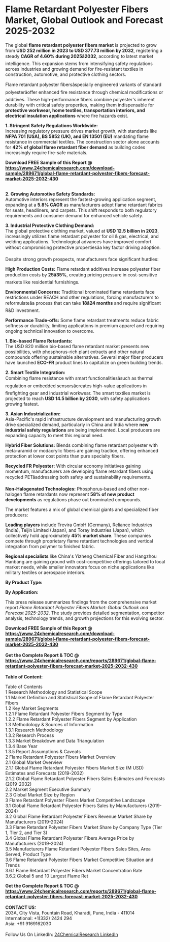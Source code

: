 <h1>Flame Retardant Polyester Fibers Market, Global Outlook and Forecast 2025-2032</h1><p>The global <strong>flame retardant polyester fibers market</strong> is projected to grow from <strong>USD 252 million in 2023 to USD 377.73 million by 2032</strong>, registering a steady <strong>CAGR of 4.60% during 2025â2032</strong>, according to latest market intelligence. This expansion stems from intensifying safety regulations across industries and growing demand for fire-resistant textiles in construction, automotive, and protective clothing sectors.</p><p>Flame retardant polyester fibersâspecially engineered variants of standard polyesterâoffer enhanced fire resistance through chemical modifications or additives. These high-performance fibers combine polyester's inherent durability with critical safety properties, making them indispensable for <strong>protective workwear, home textiles, transportation interiors, and electrical insulation applications</strong> where fire hazards exist.</p><p><strong>1.	Stringent Safety Regulations Worldwide:</strong><br>
Increasing regulatory pressure drives market growth, with standards like <strong>NFPA 701 (USA), BS 5852 (UK), and EN 13501 (EU)</strong> mandating flame resistance in commercial textiles. The construction sector alone accounts for <strong>42% of global flame retardant fiber demand</strong> as building codes increasingly require fire-safe materials.</p><div><b>Download FREE Sample of this Report @ 
            <a href="https://www.24chemicalresearch.com/download-sample/289671/global-flame-retardant-polyester-fibers-forecast-market-2025-2032-430">
            https://www.24chemicalresearch.com/download-sample/289671/global-flame-retardant-polyester-fibers-forecast-market-2025-2032-430</a></b></div><br><p><strong>2.	Growing Automotive Safety Standards:</strong><br>
Automotive interiors represent the fastest-growing application segment, expanding at a <strong>5.8% CAGR</strong> as manufacturers adopt flame retardant fabrics for seats, headliners, and carpets. This shift responds to both regulatory requirements and consumer demand for enhanced vehicle safety.</p><p><strong>3.	Industrial Protective Clothing Demand:</strong><br>
The global protective clothing market, valued at <strong>USD 12.5 billion in 2023</strong>, increasingly utilizes flame retardant polyester for oil &amp; gas, electrical, and welding applications. Technological advances have improved comfort without compromising protective propertiesâa key factor driving adoption.</p><p>Despite strong growth prospects, manufacturers face significant hurdles:</p><p><strong>High Production Costs:</strong> Flame retardant additives increase polyester fiber production costs by <strong>25â35%</strong>, creating pricing pressure in cost-sensitive markets like residential furnishings.</p><p><strong>Environmental Concerns:</strong> Traditional brominated flame retardants face restrictions under REACH and other regulations, forcing manufacturers to reformulateâa process that can take <strong>18â24 months</strong> and require significant R&amp;D investment.</p><p><strong>Performance Trade-offs:</strong> Some flame retardant treatments reduce fabric softness or durability, limiting applications in premium apparel and requiring ongoing technical innovation to overcome.</p><p><strong>1.	Bio-based Flame Retardants:</strong><br>
The USD 820 million bio-based flame retardant market presents new possibilities, with phosphorus-rich plant extracts and other natural compounds offering sustainable alternatives. Several major fiber producers have launched <strong>ECO-FR</strong> product lines to capitalize on green building trends.</p><p><strong>2.	Smart Textile Integration:</strong><br>
Combining flame resistance with smart functionalitiesâsuch as thermal regulation or embedded sensorsâcreates high-value applications in firefighting gear and industrial workwear. The smart textiles market is projected to reach <strong>USD 14.5 billion by 2030</strong>, with safety applications growing fastest.</p><p><strong>3.	Asian Industrialization:</strong><br>
Asia-Pacific's rapid infrastructure development and manufacturing growth drive specialized demand, particularly in China and India where <strong>new industrial safety regulations</strong> are being implemented. Local producers are expanding capacity to meet this regional need.</p><p><strong>Hybrid Fiber Solutions:</strong> Blends combining flame retardant polyester with meta-aramid or modacrylic fibers are gaining traction, offering enhanced protection at lower cost points than pure specialty fibers.</p><p><strong>Recycled FR Polyester:</strong> With circular economy initiatives gaining momentum, manufacturers are developing flame retardant fibers using recycled PETâaddressing both safety and sustainability requirements.</p><p><strong>Non-Halogenated Technologies:</strong> Phosphorus-based and other non-halogen flame retardants now represent <strong>58% of new product developments</strong> as regulations phase out brominated compounds.</p><p>The market features a mix of global chemical giants and specialized fiber producers:</p><p><strong>Leading players</strong> include Trevira GmbH (Germany), Reliance Industries (India), Teijin Limited (Japan), and Toray Industries (Japan), which collectively hold approximately <strong>45% market share</strong>. These companies compete through proprietary flame retardant technologies and vertical integration from polymer to finished fabric.</p><p><strong>Regional specialists</strong> like China's Yizheng Chemical Fiber and Hangzhou Hanbang are gaining ground with cost-competitive offerings tailored to local market needs, while smaller innovators focus on niche applications like military textiles or aerospace interiors.</p><p><strong>By Product Type:</strong></p><p><strong>By Application:</strong></p><p>This press release summarizes findings from the comprehensive market report <em>Flame Retardant Polyester Fibers Market: Global Outlook and Forecast 2025-2032</em>. The study provides detailed segmentation, competitor analysis, technology trends, and growth projections for this evolving sector.</p><div><b>Download FREE Sample of this Report @ 
            <a href="https://www.24chemicalresearch.com/download-sample/289671/global-flame-retardant-polyester-fibers-forecast-market-2025-2032-430">
            https://www.24chemicalresearch.com/download-sample/289671/global-flame-retardant-polyester-fibers-forecast-market-2025-2032-430</a></b></div><br><div><b>Get the Complete Report & TOC @ 
            <a href="https://www.24chemicalresearch.com/reports/289671/global-flame-retardant-polyester-fibers-forecast-market-2025-2032-430">
            https://www.24chemicalresearch.com/reports/289671/global-flame-retardant-polyester-fibers-forecast-market-2025-2032-430</a></b></div><br>
            <b>Table of Content:</b><p>Table of Contents<br />
1 Research Methodology and Statistical Scope<br />
1.1 Market Definition and Statistical Scope of Flame Retardant Polyester Fibers<br />
1.2 Key Market Segments<br />
1.2.1 Flame Retardant Polyester Fibers Segment by Type<br />
1.2.2 Flame Retardant Polyester Fibers Segment by Application<br />
1.3 Methodology & Sources of Information<br />
1.3.1 Research Methodology<br />
1.3.2 Research Process<br />
1.3.3 Market Breakdown and Data Triangulation<br />
1.3.4 Base Year<br />
1.3.5 Report Assumptions & Caveats<br />
2 Flame Retardant Polyester Fibers Market Overview<br />
2.1 Global Market Overview<br />
2.1.1 Global Flame Retardant Polyester Fibers Market Size (M USD) Estimates and Forecasts (2019-2032)<br />
2.1.2 Global Flame Retardant Polyester Fibers Sales Estimates and Forecasts (2019-2032)<br />
2.2 Market Segment Executive Summary<br />
2.3 Global Market Size by Region<br />
3 Flame Retardant Polyester Fibers Market Competitive Landscape<br />
3.1 Global Flame Retardant Polyester Fibers Sales by Manufacturers (2019-2024)<br />
3.2 Global Flame Retardant Polyester Fibers Revenue Market Share by Manufacturers (2019-2024)<br />
3.3 Flame Retardant Polyester Fibers Market Share by Company Type (Tier 1, Tier 2, and Tier 3)<br />
3.4 Global Flame Retardant Polyester Fibers Average Price by Manufacturers (2019-2024)<br />
3.5 Manufacturers Flame Retardant Polyester Fibers Sales Sites, Area Served, Product Type<br />
3.6 Flame Retardant Polyester Fibers Market Competitive Situation and Trends<br />
3.6.1 Flame Retardant Polyester Fibers Market Concentration Rate<br />
3.6.2 Global 5 and 10 Largest Flame Ret</p><div><b>Get the Complete Report & TOC @ 
            <a href="https://www.24chemicalresearch.com/reports/289671/global-flame-retardant-polyester-fibers-forecast-market-2025-2032-430">
            https://www.24chemicalresearch.com/reports/289671/global-flame-retardant-polyester-fibers-forecast-market-2025-2032-430</a></b></div><br><b>CONTACT US:</b><br>
            203A, City Vista, Fountain Road, Kharadi, Pune, India - 411014<br>
            International: +1(332) 2424 294<br>
            Asia: +91 9169162030 <br><br>
            Follow Us On LinkedIn: <a href="https://www.linkedin.com/company/24chemicalresearch/">24ChemicalResearch LinkedIn</a>